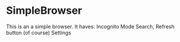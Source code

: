 # SimpleBrowser
This is an a simple browser.
It haves:
Incognito Mode
Search, Refresh button (of course)
Settings
